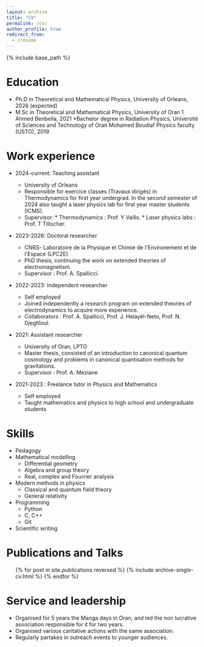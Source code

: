 ```yaml
---
layout: archive
title: "CV"
permalink: /cv/
author_profile: true
redirect_from:
  - /resume
---
```


{% include base_path %}

Education
======
* Ph.D in Theoretical and Mathematical Physics, University of Orleans, 2026 (expected)
* M.Sc in Theoretical and Mathematical Physics, University of Oran 1 Ahmed Benbella, 2021
*Bachelor degree in Radiation Physics, Université of Sciences and Technology of Oran
Mohamed Boudiaf Physics faculty (USTO), 2019

Work experience
======
* 2024-current: Teaching assistant
  * University of Orleans
  * Responsible for exercice classes (Travaux dirigés) in Thermodynamics for first year undergrad. In the second semester of 2024 also taught a laser physics lab for first year master students (ICMS).
  * Supervisor: * Thermodynamics : Prof. Y Vaills.
                * Laser physics labs : Prof. T Tillocher.

* 2023-2026: Doctoral researcher
  * CNRS- Laboratoire de la Physique et Chimie de l'Environement et de l'Espace (LPC2E)
  * PhD thesis, continuing the work on extended theories of electromagnetism.
  * Supervisor : Prof. A. Spallicci.

* 2022-2023: Independent researcher
  * Self employed
  * Joined independently a research program on extended theories of electrodynamics to acquire more experience.
  * Collaborators : Prof. A. Spallicci, Prof. J. Helayël-Neto, Prof. N. Djeghloul.
  
* 2021: Assistant researcher
  * University of Oran, LPTO
  * Master thesis, consisted of an introduction to canonical quantum cosmology and problems in canonical quantisation methods for gravitations.
  * Supervisor : Prof. A. Meziane

* 2021-2023 : Freelance tutor in Physics and Mathematics
  * Self employed
  * Taught mathematics and physics to high school and undergraduate students
  
Skills
======
* Pedagogy
* Mathematical modelling
  * Differential geometry
  * Algebra and group theory
  * Real, complex and Fourrier analysis
* Modern methods in physics
  * Classical and quantum field theory
  * General relativity
* Programming
  * Python
  * C, C++
  * Git
* Scientific writing
  
Publications and Talks
======
  <ul>{% for post in site.publications reversed %}
    {% include archive-single-cv.html %}
  {% endfor %}</ul>
  
  
  
Service and leadership
======
* Organised for 5 years the Manga days in Oran, and led the non lucrative association responsible for it for two years.
* Organised various caritative actions with the same association.
* Regularly partakes in outreach events to younger audiences.
  
